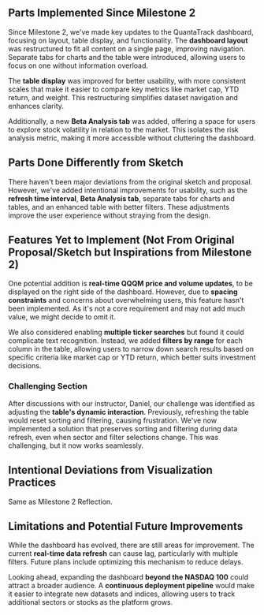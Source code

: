 ## Parts Implemented Since Milestone 2

Since Milestone 2, we've made key updates to the QuantaTrack dashboard, focusing on layout, table display, and functionality. The **dashboard layout** was restructured to fit all content on a single page, improving navigation. Separate tabs for charts and the table were introduced, allowing users to focus on one without information overload.

The **table display** was improved for better usability, with more consistent scales that make it easier to compare key metrics like market cap, YTD return, and weight. This restructuring simplifies dataset navigation and enhances clarity.

Additionally, a new **Beta Analysis tab** was added, offering a space for users to explore stock volatility in relation to the market. This isolates the risk analysis metric, making it more accessible without cluttering the dashboard.

## Parts Done Differently from Sketch

There haven't been major deviations from the original sketch and proposal. However, we've added intentional improvements for usability, such as the **refresh time interval**, **Beta Analysis tab**, separate tabs for charts and tables, and an enhanced table with better filters. These adjustments improve the user experience without straying from the design.

## Features Yet to Implement (Not From Original Proposal/Sketch but Inspirations from Milestone 2)

One potential addition is **real-time QQQM price and volume updates**, to be displayed on the right side of the dashboard. However, due to **spacing constraints** and concerns about overwhelming users, this feature hasn't been implemented. As it's not a core requirement and may not add much value, we might decide to omit it.

We also considered enabling **multiple ticker searches** but found it could complicate text recognition. Instead, we added **filters by range** for each column in the table, allowing users to narrow down search results based on specific criteria like market cap or YTD return, which better suits investment decisions.

### Challenging Section

After discussions with our instructor, Daniel, our challenge was identified as adjusting the **table's dynamic interaction**. Previously, refreshing the table would reset sorting and filtering, causing frustration. We've now implemented a solution that preserves sorting and filtering during data refresh, even when sector and filter selections change. This was challenging, but it now works seamlessly.

## Intentional Deviations from Visualization Practices

Same as Milestone 2 Reflection.

## Limitations and Potential Future Improvements

While the dashboard has evolved, there are still areas for improvement. The current **real-time data refresh** can cause lag, particularly with multiple filters. Future plans include optimizing this mechanism to reduce delays.

Looking ahead, expanding the dashboard **beyond the NASDAQ 100** could attract a broader audience. A **continuous deployment pipeline** would make it easier to integrate new datasets and indices, allowing users to track additional sectors or stocks as the platform grows.